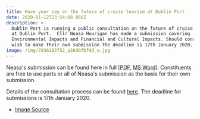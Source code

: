 ```yaml
---
title: Have your say on the future of cruise tourism at Dublin Port
date: 2020-01-12T23:54:08.860Z
description: >-
  Dublin Port is running a public consultation on the future of cruise tourism
  at Dublin Port.  Cllr Neasa Hourigan has made a submission covering
  Environmental Impacts and Financial and Cultural Impacts. Should constituents
  wish to make their own submission the deadline is 17th January 2020.
image: /img/7936103752_a26d0fbfdd_o.jpg
---
```

Neasa's submission can be found here in full [[PDF](/docs/DublinPortCruiseShipSubmissionJan2020.pdf), [MS Word](/docs/DublinPortCruiseShipSubmissionJan2020.doc)]. Constituents are free to use parts or all of Neasa's submission as the basis for their own submission.

Details of the consultation process can be found [here](https://www.dublinport.ie/masterplan/cruise-consultation/). The deadline for submissions is 17th January 2020.



* [Image Source](https://www.flickr.com/photos/infomatique/7936103752)
